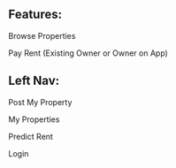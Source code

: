 Features:
--------------------------------

Browse Properties

Pay Rent (Existing Owner or Owner on App)

Left Nav:
--------------------------------

Post My Property

My Properties

Predict Rent

Login
